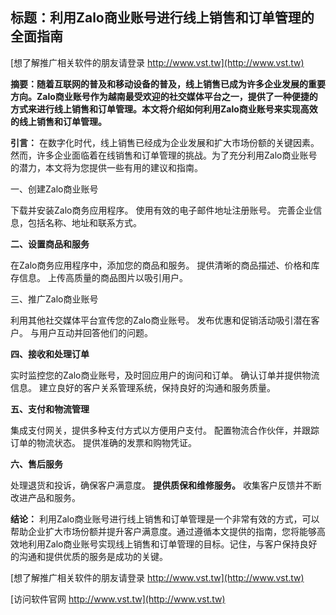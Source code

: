 ## **标题：利用Zalo商业账号进行线上销售和订单管理的全面指南**

[想了解推广相关软件的朋友请登录 http://www.vst.tw](http://www.vst.tw)

**摘要：随着互联网的普及和移动设备的普及，线上销售已成为许多企业发展的重要方向。Zalo商业账号作为越南最受欢迎的社交媒体平台之一，提供了一种便捷的方式来进行线上销售和订单管理。本文将介绍如何利用Zalo商业账号来实现高效的线上销售和订单管理。**

**引言：**
在数字化时代，线上销售已经成为企业发展和扩大市场份额的关键因素。然而，许多企业面临着在线销售和订单管理的挑战。为了充分利用Zalo商业账号的潜力，本文将为您提供一些有用的建议和指南。

一、创建Zalo商业账号

下载并安装Zalo商务应用程序。
使用有效的电子邮件地址注册账号。
完善企业信息，包括名称、地址和联系方式。

**二、设置商品和服务**

在Zalo商务应用程序中，添加您的商品和服务。
提供清晰的商品描述、价格和库存信息。
上传高质量的商品图片以吸引用户。

三、推广Zalo商业账号

利用其他社交媒体平台宣传您的Zalo商业账号。
发布优惠和促销活动吸引潜在客户。
与用户互动并回答他们的问题。

**四、接收和处理订单**

实时监控您的Zalo商业账号，及时回应用户的询问和订单。
确认订单并提供物流信息。
建立良好的客户关系管理系统，保持良好的沟通和服务质量。

**五、支付和物流管理**

集成支付网关，提供多种支付方式以方便用户支付。
配置物流合作伙伴，并跟踪订单的物流状态。
提供准确的发票和购物凭证。

**六、售后服务**

处理退货和投诉，确保客户满意度。
**提供质保和维修服务。**
收集客户反馈并不断改进产品和服务。

**结论：**
利用Zalo商业账号进行线上销售和订单管理是一个非常有效的方式，可以帮助企业扩大市场份额并提升客户满意度。通过遵循本文提供的指南，您将能够高效地利用Zalo商业账号实现线上销售和订单管理的目标。记住，与客户保持良好的沟通和提供优质的服务是成功的关键。

[想了解推广相关软件的朋友请登录 http://www.vst.tw](http://www.vst.tw)


[访问软件官网 http://www.vst.tw](http://www.vst.tw)
